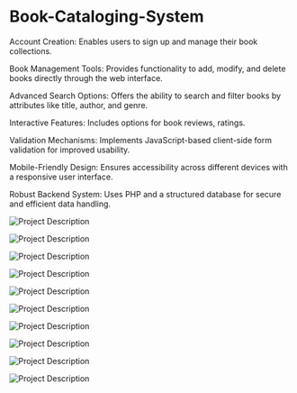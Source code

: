 # Book-Cataloging-System

Account Creation: Enables users to sign up and manage their book collections.

Book Management Tools: Provides functionality to add, modify, and delete books directly through the web interface.

Advanced Search Options: Offers the ability to search and filter books by attributes like title, author, and genre.

Interactive Features: Includes options for book reviews, ratings.

Validation Mechanisms: Implements JavaScript-based client-side form validation for improved usability.

Mobile-Friendly Design: Ensures accessibility across different devices with a responsive user interface.

Robust Backend System: Uses PHP and a structured database for secure and efficient data handling.

![Project Description](https://github.com/tran-hana/Book-Cataloging-System/blob/main/localhost_BookSpace_index.php.png)

![Project Description](https://github.com/tran-hana/Book-Cataloging-System/blob/main/localhost_BookSpace_private_functions_signup.php.png)

![Project Description](https://github.com/tran-hana/Book-Cataloging-System/blob/main/localhost_BookSpace_private_functions_login.php.png)

![Project Description](https://github.com/tran-hana/Book-Cataloging-System/blob/main/localhost_BookSpace_private_functions_booklist.php.png)

![Project Description](https://github.com/tran-hana/Book-Cataloging-System/blob/main/localhost_BookSpace_private_functions_show.php_id%3D11.png)

![Project Description](https://github.com/tran-hana/Book-Cataloging-System/blob/main/localhost_BookSpace_private_functions_booklist.php_search.png)

![Project Description](https://github.com/tran-hana/Book-Cataloging-System/blob/main/localhost_BookSpace_private_functions_newbook.php.png)

![Project Description](https://github.com/tran-hana/Book-Cataloging-System/blob/main/localhost_BookSpace_private_functions_update.php_id%3D11.png)

![Project Description](https://github.com/tran-hana/Book-Cataloging-System/blob/main/localhost_BookSpace_private_functions_delete.php_id%3D11.png)

![Project Description](https://github.com/tran-hana/Book-Cataloging-System/blob/main/localhost_BookSpace_private_functions_profile.php_user%3Dtestuser1.png)
